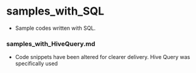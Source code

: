 # samples_with_SQL
- Sample codes written with SQL. 

### samples_with_HiveQuery.md
- Code snippets have been altered for clearer delivery. Hive Query was specifically used
